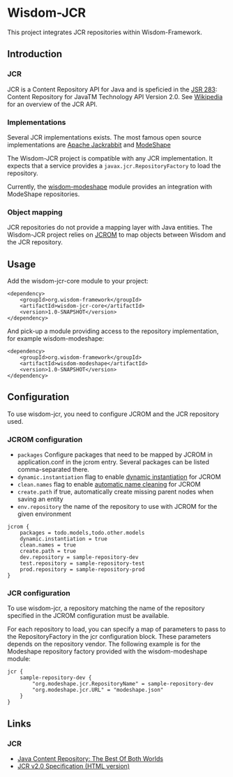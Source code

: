 # Wisdom-JCR

This project integrates JCR repositories within Wisdom-Framework.

## Introduction

### JCR

JCR is a Content Repository API for Java and is speficied in the [JSR 283](https://jcp.org/en/jsr/detail?id=283): Content Repository for JavaTM Technology API Version 2.0. See [Wikipedia](http://en.wikipedia.org/wiki/Content_repository_API_for_Java) for an overview of the JCR API.

### Implementations

Several JCR implementations exists. The most famous open source implementations are [Apache Jackrabbit](http://jackrabbit.apache.org/jcr/index.html) and [ModeShape](http://modeshape.jboss.org)

The Wisdom-JCR project is compatible with any JCR implementation. It expects that a service provides a `javax.jcr.RepositoryFactory` to load the repository.

Currently, the [wisdom-modeshape](https://github.com/wisdom-framework/wisdom-jcr/tree/master/wisdom-modeshape) module provides an integration with ModeShape repositories.

### Object mapping

JCR repositories do not provide a mapping layer with Java entities. The Wisdom-JCR project relies on [JCROM](https://code.google.com/p/jcrom/) to map objects between Wisdom and the JCR repository.

## Usage

Add the wisdom-jcr-core module to your project:
````
<dependency>
    <groupId>org.wisdom-framework</groupId>
    <artifactId>wisdom-jcr-core</artifactId>
    <version>1.0-SNAPSHOT</version>
</dependency>
````

And pick-up a module providing access to the repository implementation, for example wisdom-modeshape:
````
<dependency>
    <groupId>org.wisdom-framework</groupId>
    <artifactId>wisdom-modeshape</artifactId>
    <version>1.0-SNAPSHOT</version>
</dependency>
````

## Configuration

To use wisdom-jcr, you need to configure JCROM and the JCR repository used.

### JCROM configuration

  - ```packages``` Configure packages that need to be mapped by JCROM in application.conf in the jcrom entry. Several packages can be listed comma-separated there.
  - ```dynamic.instantiation``` flag to enable [dynamic instantiation](https://code.google.com/p/jcrom/wiki/DynamicInstantiation) for JCROM
  - ```clean.names``` flag to enable [automatic name cleaning](http://jcrom.googlecode.com/svn/branches/2.0.0/jcrom/apidocs/org/jcrom/Jcrom.html#Jcrom(boolean)) for JCROM
  - ```create.path``` if true, automatically create missing parent nodes when saving an entity 
  - ```env.repository``` the name of the repository to use with JCROM for the given environment

```
jcrom {
    packages = todo.models,todo.other.models
    dynamic.instantiation = true
    clean.names = true
    create.path = true
    dev.repository = sample-repository-dev
    test.repository = sample-repository-test
    prod.repository = sample-repository-prod
}
```

### JCR configuration

To use wisdom-jcr, a repository matching the name of the repository specified in the JCROM configuration must be available.

For each repository to load, you can specify a map of parameters to pass to the RepositoryFactory in the jcr configuration block. These parameters depends on the repository vendor. The following example is for the Modeshape repository factory provided with the wisdom-modeshape module:

```
jcr {
    sample-repository-dev {
        "org.modeshape.jcr.RepositoryName" = sample-repository-dev
        "org.modeshape.jcr.URL" = "modeshape.json"
    }
}
```

## Links

### JCR

  - [Java Content Repository: The Best Of Both Worlds](http://java.dzone.com/articles/java-content-repository-best)
  - [JCR v2.0 Specification (HTML version)](http://www.day.com/specs/jcr/2.0/)

